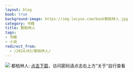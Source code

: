 ```yaml
---
layout: blog
book: true
background-image: https://img.locyoo.com/book都柏林人.jpg
category: 书籍
title: 都柏林人
tags:
- 书籍
- 小说
redirect_from:
  - /2024/03/都柏林人/
---
```

![](https://img.locyoo.com/book都柏林人.jpg)
都柏林人: <a name = "ref1" href="https://url18.ctfile.com/f/50983618-1347923590-1429c6?p=3619">点击下载</a>，访问密码请点击右上方“关于”自行查看